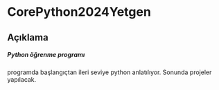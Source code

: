 # CorePython2024Yetgen

## Açıklama

##### Python öğrenme programı

programda başlangıçtan ileri seviye python anlatılıyor. Sonunda projeler yapılacak.

